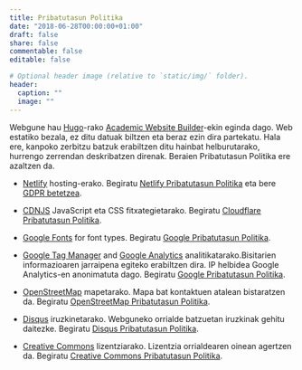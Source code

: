 ```yaml
---
title: Pribatutasun Politika
date: "2018-06-28T00:00:00+01:00"
draft: false
share: false
commentable: false
editable: false

# Optional header image (relative to `static/img/` folder).
header:
  caption: ""
  image: ""
---
```


Webgune hau [Hugo](https://gohugo.io/)-rako [Academic Website Builder](https://sourcethemes.com/academic/)-ekin eginda dago. Web estatiko bezala, ez ditu datuak biltzen eta beraz ezin dira partekatu. Hala ere, kanpoko zerbitzu batzuk erabiltzen ditu hainbat helburutarako, hurrengo zerrendan deskribatzen direnak. Beraien Pribatutasun Politika ere azaltzen da.

<ul>
<li><p><a href=//www.netlify.com title="Netlify">Netlify</a> hosting-erako. Begiratu <a href=//www.netlify.com/privacy/ title="Netlify Privacy Policy">Netlify Pribatutasun Politika</a> eta bere
<a href=//www.netlify.com/gdpr-ccpa title="Netlify GDPR">GDPR betetzea</a>.</p></li>
<li><p><a href=//cdnjs.com/ title=CDNJS>CDNJS</a> JavaScript eta CSS fitxategietarako. Begiratu <a href=//www.cloudflare.com/privacypolicy/ title="Cloudflare Privacy Policy">Cloudflare Pribatutasun Politika</a>.</p></li>
<li><p><a href=//fonts.google.com title="Google Fonts">Google Fonts</a> for font types. Begiratu <a href=//policies.google.com/privacy title="Google Privacy Policy">Google Pribatutasun Politika</a>.</p></li>
<li><p><a href=//tagmanager.google.com title="Google Tag Manager">Google Tag Manager</a> and <a href=//analytics.google.com title="Google Analytics">Google Analytics</a> analitikatarako.Bisitarien informazioaren jarraipena egiteko erabiltzen dira. IP helbidea Google Analytics-en anonimatuta dago. Begiratu <a href=//policies.google.com/privacy title="Google Privacy Policy">Google Pribatutasun Politika</a>.</p></li>
<li><p><a href=//www.openstreetmap.org title="OpenStreetMap">OpenStreetMap</a> mapetarako. Mapa bat kontaktuen atalean bistaratzen da. Begiratu <a href=//wiki.osmfoundation.org/wiki/Privacy_Policy title="OpenStreetMap Privacy Policy">OpenStreetMap Pribatutasun Politika</a>.</p></li>
<li><p><a href=//disqus.com title="Disqus">Disqus</a> iruzkinetarako. Webguneko orrialde batzuetan iruzkinak gehitu daitezke. Begiratu <a href=//help.disqus.com/en/articles/1717103-disqus-privacy-policy title="Disqus Privacy Policy">Disqus Pribatutasun Politika</a>.</p></li>
<li><p><a href=//creativecommons.org title="Creative Commons">Creative Commons</a> lizentziarako. Lizentzia orrialdearen oinean agertzen da. Begiratu <a href=//creativecommons.org/privacy/ title="Creative Commons Privacy Policy">Creative Commons Pribatutasun Politika</a>.</p></li>
</ul>
